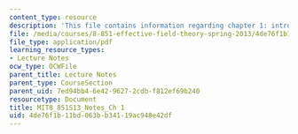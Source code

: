```yaml
---
content_type: resource
description: 'This file contains information regarding chapter 1: introduction.'
file: /media/courses/8-851-effective-field-theory-spring-2013/4de76f1b11bd063bb34119ac948e42df_MIT8_851S13_Introduction.pdf
file_type: application/pdf
learning_resource_types:
- Lecture Notes
ocw_type: OCWFile
parent_title: Lecture Notes
parent_type: CourseSection
parent_uid: 7ed94bb4-6e42-9627-2cdb-f812ef69b240
resourcetype: Document
title: MIT8_851S13_Notes_Ch 1
uid: 4de76f1b-11bd-063b-b341-19ac948e42df
---
```

